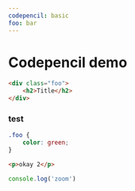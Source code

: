 ```yaml
---
codepencil: basic
foo: bar
---
```

# Codepencil demo
```html
<div class="foo">
	<h2>Title</h2>
</div>
```

### test
```css
.foo {
	color: green;
}
```

```html
<p>okay 2</p>
```

```js
console.log('zoom')
```